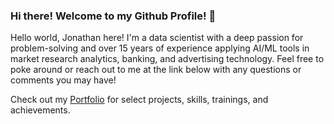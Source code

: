 ### Hi there! Welcome to my Github Profile! 👋

Hello world, Jonathan here! I'm a data scientist with a deep passion for problem-solving and over 15 years of experience applying AI/ML tools in market research analytics, banking, and advertising technology.  Feel free to poke around or reach out to me at the link below with any questions or comments you may have!


Check out my [Portfolio](https://japoeder.github.io/projects/) for select projects, skills, trainings, and achievements. 

<!--
**japoeder/japoeder** is a ✨ _special_ ✨ repository because its `README.md` (this file) appears on your GitHub profile.

Here are some ideas to get you started:

- 🔭 I’m currently working on ...
- 🌱 I’m currently learning ...
- 👯 I’m looking to collaborate on ...
- 🤔 I’m looking for help with ...
- 💬 Ask me about ...
- 📫 How to reach me: ...
- 😄 Pronouns: ...
- ⚡ Fun fact: ...


- <a href="https://github.com/japoeder/japoeder">
  <img align="center" src="https://github-readme-stats.vercel.app/api?username=japoeder&show_icons=true&hide=stars&theme=cobalt" />

## My Stats

<img align="center" src="https://github-readme-stats.vercel.app/api?username=japoeder&show_icons=true&hide=stars&theme=cobalt" alt="Jonathan's GitHub Stats" />
</a>
-->